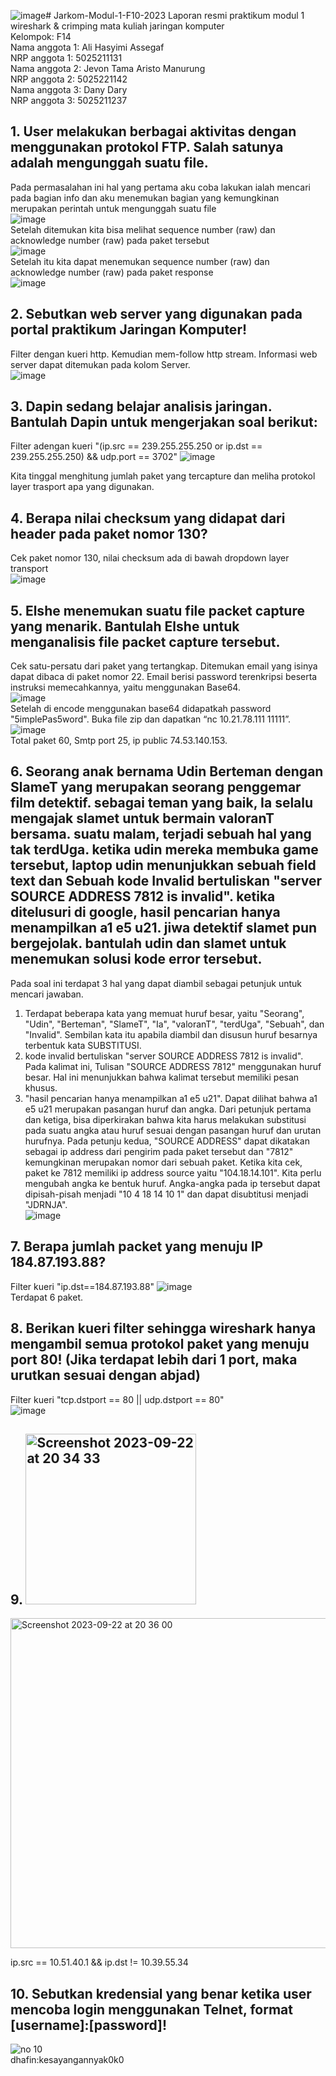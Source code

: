 ![image](https://github.com/hasimiali/Jarkom-Modul-1-F14-2023/assets/145772135/bf6c635a-f0f9-44d0-ac10-e8510cfa350b)# Jarkom-Modul-1-F10-2023
Laporan resmi praktikum modul 1 wireshark &amp; crimping mata kuliah jaringan komputer <br />
Kelompok: F14 <br />
Nama anggota 1: Ali Hasyimi Assegaf <br />
NRP anggota 1: 5025211131 <br />
Nama anggota 2: Jevon Tama Aristo Manurung <br />
NRP anggota 2: 5025221142 <br />
Nama anggota 3: Dany Dary <br />
NRP anggota 3: 5025211237 <br />

## 1. User melakukan berbagai aktivitas dengan menggunakan protokol FTP. Salah satunya adalah mengunggah suatu file.
Pada permasalahan ini hal yang pertama aku coba lakukan ialah mencari pada bagian info dan aku menemukan bagian yang kemungkinan merupakan perintah untuk mengunggah suatu file<br />
![image](https://github.com/hasimiali/PBKK-latihan/assets/34941761/6a42cfc5-1f35-40d0-8924-54239fb707e8)<br />
Setelah ditemukan kita bisa melihat sequence number (raw) dan acknowledge number (raw) pada paket tersebut<br />
![image](https://github.com/hasimiali/PBKK-latihan/assets/34941761/68fadb78-ccc4-445c-b40d-e9c1a84cf5be)
<br />
Setelah itu kita dapat menemukan sequence number (raw) dan acknowledge number (raw) pada paket response<br />
![image](https://github.com/hasimiali/PBKK-latihan/assets/34941761/13aed85c-e92d-4217-9da7-412137e0b0af)<br />

## 2. Sebutkan web server yang digunakan pada portal praktikum Jaringan Komputer!
Filter dengan kueri http. Kemudian mem-follow http stream. Informasi web server dapat ditemukan pada kolom Server.<br />
![image](https://github.com/hasimiali/PBKK-latihan/assets/34941761/f53fa2ff-64c1-4df2-a9f4-583585405858)<br />

## 3. Dapin sedang belajar analisis jaringan. Bantulah Dapin untuk mengerjakan soal berikut:
Filter adengan kueri "(ip.src == 239.255.255.250 or ip.dst == 239.255.255.250) && udp.port == 3702"
![image](https://github.com/hasimiali/PBKK-latihan/assets/34941761/ac187d89-cafe-487c-ae87-191daef59078)
<br />

Kita tinggal menghitung jumlah paket yang tercapture dan meliha protokol layer trasport apa yang digunakan.

## 4. Berapa nilai checksum yang didapat dari header pada paket nomor 130?
Cek paket nomor 130, nilai checksum ada di bawah dropdown layer transport <br />
![image](https://github.com/hasimiali/PBKK-latihan/assets/34941761/a10da933-c0db-4f7e-96aa-847d1100a35a)<br />

## 5. Elshe menemukan suatu file packet capture yang menarik. Bantulah Elshe untuk menganalisis file packet capture tersebut.
Cek satu-persatu dari paket yang tertangkap. Ditemukan email yang isinya dapat dibaca di paket nomor 22. Email berisi password terenkripsi beserta instruksi memecahkannya, yaitu menggunakan Base64.<br />
![image](https://github.com/hasimiali/PBKK-latihan/assets/34941761/d5e3f14a-2f8d-4a44-a7ea-677c07009d2e)<br />
Setelah di encode menggunakan base64 didapatkah password "5implePas5word". Buka file zip dan dapatkan “nc 10.21.78.111 11111”.
![image](https://github.com/hasimiali/PBKK-latihan/assets/34941761/d4c30384-406c-4ff2-9e6e-67ee1d27b6b8)<br />
Total paket 60, Smtp port 25, ip public 74.53.140.153.

## 6. Seorang anak bernama Udin Berteman dengan SlameT yang merupakan seorang penggemar film detektif. sebagai teman yang baik, Ia selalu mengajak slamet untuk bermain valoranT bersama. suatu malam, terjadi sebuah hal yang tak terdUga. ketika udin mereka membuka game tersebut, laptop udin menunjukkan sebuah field text dan Sebuah kode Invalid bertuliskan "server SOURCE ADDRESS 7812 is invalid". ketika ditelusuri di google, hasil pencarian hanya menampilkan a1 e5 u21. jiwa detektif slamet pun bergejolak. bantulah udin dan slamet untuk menemukan solusi kode error tersebut.

Pada soal ini terdapat 3 hal yang dapat diambil sebagai petunjuk untuk mencari jawaban.
1. Terdapat beberapa kata yang memuat huruf besar, yaitu "Seorang", "Udin", "Berteman", "SlameT", "Ia", "valoranT", "terdUga", "Sebuah", dan "Invalid". Sembilan kata itu apabila diambil dan disusun huruf besarnya terbentuk kata SUBSTITUSI.
2. kode invalid bertuliskan "server SOURCE ADDRESS 7812 is invalid". Pada kalimat ini, Tulisan "SOURCE ADDRESS 7812" menggunakan huruf besar. Hal ini menunjukkan bahwa kalimat tersebut memiliki pesan khusus.
3. "hasil pencarian hanya menampilkan a1 e5 u21". Dapat dilihat bahwa a1 e5 u21 merupakan pasangan huruf dan angka.
Dari petunjuk pertama dan ketiga, bisa diperkirakan bahwa kita harus melakukan substitusi pada suatu angka atau huruf sesuai dengan pasangan huruf dan urutan hurufnya. Pada petunju kedua, "SOURCE ADDRESS" dapat dikatakan sebagai ip address dari pengirim pada paket tersebut dan "7812" kemungkinan merupakan nomor dari sebuah paket. Ketika kita cek, paket ke 7812 memiliki ip address source yaitu "104.18.14.101". Kita perlu mengubah angka ke bentuk huruf. Angka-angka pada ip tersebut dapat dipisah-pisah menjadi "10 4 18 14 10 1" dan dapat disubtitusi menjadi "JDRNJA".<br />
![image](https://github.com/hasimiali/PBKK-latihan/assets/34941761/237a01ce-812c-42df-b6f6-4795da7b9732)<br />

## 7. Berapa jumlah packet yang menuju IP 184.87.193.88?
Filter kueri "ip.dst==184.87.193.88"
![image](https://github.com/hasimiali/PBKK-latihan/assets/34941761/26500389-3d3b-470b-a7dc-a4f50f4583cb)<br />
Terdapat 6 paket.

## 8. Berikan kueri filter sehingga wireshark hanya mengambil semua protokol paket yang menuju port 80! (Jika terdapat lebih dari 1 port, maka urutkan sesuai dengan abjad)
Filter kueri "tcp.dstport == 80 || udp.dstport == 80"<br />
![image](https://github.com/hasimiali/PBKK-latihan/assets/34941761/30161985-8c15-4b94-a34c-a0d66c41e63d)<br />

## 9. <img width="273" alt="Screenshot 2023-09-22 at 20 34 33" src="https://github.com/hasimiali/Jarkom-Modul-1-F14-2023/assets/114007555/3913476f-4282-46f4-b9b2-f5036c5b9898">

<img width="528" alt="Screenshot 2023-09-22 at 20 36 00" src="https://github.com/hasimiali/Jarkom-Modul-1-F14-2023/assets/114007555/91f3a295-a47f-47d2-8fd1-e121fd2d51d1">


ip.src == 10.51.40.1 && ip.dst != 10.39.55.34

## 10. Sebutkan kredensial yang benar ketika user mencoba login menggunakan Telnet, format [username]:[password]!

![no 10](https://github.com/hasimiali/Jarkom-Modul-1-F14-2023/assets/145772135/8ade2a8e-d4da-4f80-bb92-2b39746981c4)<br />
dhafin:kesayangannyak0k0


